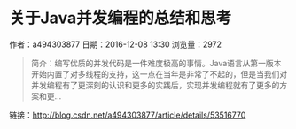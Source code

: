 # 关于Java并发编程的总结和思考
作者：a494303877
日期：2016-12-08 13:30
浏览量：2972
> 简介：编写优质的并发代码是一件难度极高的事情。Java语言从第一版本开始内置了对多线程的支持，这一点在当年是非常了不起的，但是当我们对并发编程有了更深刻的认识和更多的实践后，实现并发编程就有了更多的方案和更...

 链接：http://blog.csdn.net/a494303877/article/details/53516770
